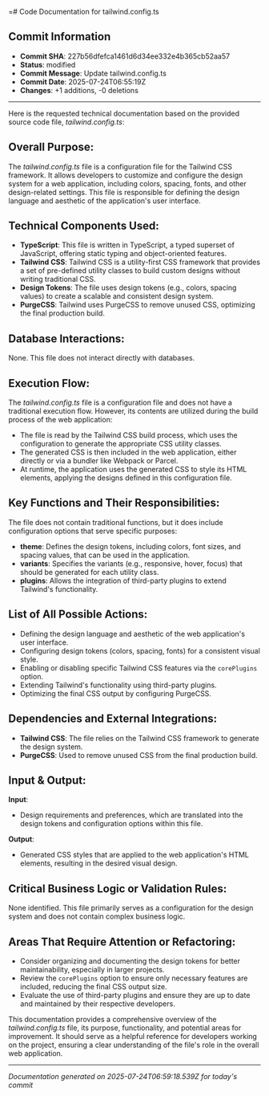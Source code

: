 =# Code Documentation for tailwind.config.ts

## Commit Information
- **Commit SHA**: 227b56dfefca1461d6d34ee332e4b365cb52aa57
- **Status**: modified
- **Commit Message**: Update tailwind.config.ts
- **Commit Date**: 2025-07-24T06:55:19Z
- **Changes**: +1 additions, -0 deletions

---

Here is the requested technical documentation based on the provided source code file, *tailwind.config.ts*: 

## Overall Purpose:
The *tailwind.config.ts* file is a configuration file for the Tailwind CSS framework. It allows developers to customize and configure the design system for a web application, including colors, spacing, fonts, and other design-related settings. This file is responsible for defining the design language and aesthetic of the application's user interface. 

## Technical Components Used:
- **TypeScript**: This file is written in TypeScript, a typed superset of JavaScript, offering static typing and object-oriented features. 
- **Tailwind CSS**: Tailwind CSS is a utility-first CSS framework that provides a set of pre-defined utility classes to build custom designs without writing traditional CSS. 
- **Design Tokens**: The file uses design tokens (e.g., colors, spacing values) to create a scalable and consistent design system. 
- **PurgeCSS**: Tailwind uses PurgeCSS to remove unused CSS, optimizing the final production build. 

## Database Interactions: 
None. This file does not interact directly with databases. 

## Execution Flow: 
The *tailwind.config.ts* file is a configuration file and does not have a traditional execution flow. However, its contents are utilized during the build process of the web application: 

- The file is read by the Tailwind CSS build process, which uses the configuration to generate the appropriate CSS utility classes. 
- The generated CSS is then included in the web application, either directly or via a bundler like Webpack or Parcel. 
- At runtime, the application uses the generated CSS to style its HTML elements, applying the designs defined in this configuration file. 

## Key Functions and Their Responsibilities: 
The file does not contain traditional functions, but it does include configuration options that serve specific purposes: 

- **theme**: Defines the design tokens, including colors, font sizes, and spacing values, that can be used in the application. 
- **variants**: Specifies the variants (e.g., responsive, hover, focus) that should be generated for each utility class. 
- **plugins**: Allows the integration of third-party plugins to extend Tailwind's functionality. 

## List of All Possible Actions: 
- Defining the design language and aesthetic of the web application's user interface. 
- Configuring design tokens (colors, spacing, fonts) for a consistent visual style. 
- Enabling or disabling specific Tailwind CSS features via the `corePlugins` option. 
- Extending Tailwind's functionality using third-party plugins. 
- Optimizing the final CSS output by configuring PurgeCSS. 

## Dependencies and External Integrations: 
- **Tailwind CSS**: The file relies on the Tailwind CSS framework to generate the design system. 
- **PurgeCSS**: Used to remove unused CSS from the final production build. 

## Input & Output: 
**Input**: 
- Design requirements and preferences, which are translated into the design tokens and configuration options within this file. 

**Output**: 
- Generated CSS styles that are applied to the web application's HTML elements, resulting in the desired visual design. 

## Critical Business Logic or Validation Rules: 
None identified. This file primarily serves as a configuration for the design system and does not contain complex business logic. 

## Areas That Require Attention or Refactoring: 
- Consider organizing and documenting the design tokens for better maintainability, especially in larger projects. 
- Review the `corePlugins` option to ensure only necessary features are included, reducing the final CSS output size. 
- Evaluate the use of third-party plugins and ensure they are up to date and maintained by their respective developers. 

This documentation provides a comprehensive overview of the *tailwind.config.ts* file, its purpose, functionality, and potential areas for improvement. It should serve as a helpful reference for developers working on the project, ensuring a clear understanding of the file's role in the overall web application.

---
*Documentation generated on 2025-07-24T06:59:18.539Z for today's commit*

